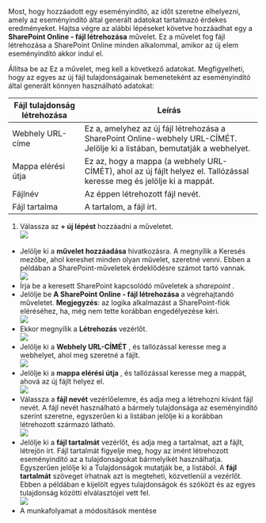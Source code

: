 Most, hogy hozzáadott egy eseményindító, az időt szeretne elhelyezni, amely az eseményindító által generált adatokat tartalmazó érdekes eredményeket. Hajtsa végre az alábbi lépéseket követve hozzáadhat egy a **SharePoint Online - fájl létrehozása** művelet. Ez a művelet fog fájl létrehozása a SharePoint Online minden alkalommal, amikor az új elem eseményindító akkor indul el. 

Állítsa be az Ez a művelet, meg kell a következő adatokat. Megfigyelheti, hogy az egyes az új fájl tulajdonságainak bemeneteként az eseményindító által generált könnyen használható adatokat:

|Fájl tulajdonság létrehozása|Leírás|
|---|---|
|Webhely URL-címe|Ez a, amelyhez az új fájl létrehozása a SharePoint Online-webhely URL-CÍMÉT. Jelölje ki a listában, bemutatják a webhelyet.|
|Mappa elérési útja|Ez az, hogy a mappa (a webhely URL-CÍMÉT), ahol az új fájlt helyez el. Tallózással keresse meg és jelölje ki a mappát.|
|Fájlnév|Az éppen létrehozott fájl nevét.|
|Fájl tartalma|A tartalom, a fájl írt.|

1. Válassza az **+ új lépést** hozzáadni a műveletet.  
![](./media/connectors-create-api-sharepointonline/action-1.png)  
- Jelölje ki a **művelet hozzáadása** hivatkozásra. A megnyílik a Keresés mezőbe, ahol kereshet minden olyan művelet, szeretné venni. Ebben a példában a SharePoint-műveletek érdeklődésre számot tartó vannak.    
![](./media/connectors-create-api-sharepointonline/action-2.png)    
- Írja be a keresett SharePoint kapcsolódó műveletek a *sharepoint* .
- Jelölje be **A SharePoint Online - fájl létrehozása** a végrehajtandó műveletet.   **Megjegyzés**: az logika alkalmazást a SharePoint-fiók eléréséhez, ha, még nem tette korábban engedélyezése kéri.    
![](./media/connectors-create-api-sharepointonline/action-3.png)    
- Ekkor megnyílik a **Létrehozás** vezérlőt.   
![](./media/connectors-create-api-sharepointonline/action-4.png)     
- Jelölje ki a **Webhely URL-CÍMÉT** , és tallózással keresse meg a webhelyet, ahol meg szeretné a fájlt.     
![](./media/connectors-create-api-sharepointonline/action-5.png)  
- Jelölje ki a **mappa elérési útja** , és tallózással keresse meg a mappát, ahová az új fájlt helyez el.  
![](./media/connectors-create-api-sharepointonline/action-6.png)  
- Válassza a **fájl nevét** vezérlőelemre, és adja meg a létrehozni kívánt fájl nevét. A fájl nevét használható a bármely tulajdonsága az eseményindító szerint szeretne, egyszerűen ki a listában jelölje ki a korábban létrehozott származó látható.     
![](./media/connectors-create-api-sharepointonline/action-7.png)  
- Jelölje ki a **fájl tartalmát** vezérlőt, és adja meg a tartalmat, azt a fájlt, létrejön írt. Fájl tartalmát figyelje meg, hogy az imént létrehozott eseményindító az a tulajdonságokat bármelyikét használhatja. Egyszerűen jelölje ki a Tulajdonságok mutatják be, a listából. A **fájl tartalmát** szöveget írhatnak azt is megteheti, közvetlenül a vezérlőt. Ebben a példában e kijelölt egyes tulajdonságok és szóközt és az egyes tulajdonság közötti elválasztójel vett fel.        
![](./media/connectors-create-api-sharepointonline/action-8.png)  
- A munkafolyamat a módosítások mentése  
